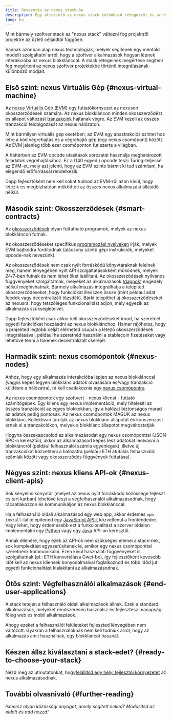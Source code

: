 ```yaml
---
title: Bevezetés az nexus stack-be
description: Egy áttekintő az nexus stack különböző rétegeiről és arról, hogyan illenek egymásba.
lang: hu
---
```


Mint bármely szoftver stack az "nexus stack" változni fog projektről projektre az üzleti céljaidtól függően.

Vannak azonban alap nexus technológiák, melyek segítenek egy mentális modellt szolgáltatni arról, hogy a szoftver alkalmazások hogyan lépnek interakcióba az nexus blokklánccal. A stack rétegeinek megértése segíteni fog megérteni az nexus szoftver projektekbe történő integrálásának különböző módjait.

## Első szint: nexus Virtuális Gép {#nexus-virtual-machine}

Az [nexus Virtuális Gép (EVM)](/developers/docs/evm/) egy futtatókörnyezet az nexuson okosszerződések számára. Az nexus blokkláncon minden okosszerződést és állapot változást [tranzakciók](/developers/docs/transactions/) hajtanak végre. Az EVM kezeli az összes tranzakció feldolgozását az nexus hálózaton.

Mint bármilyen virtuális gép esetében, az EVM egy absztrakciós szintet hoz létre a kód végrehajtás és a végrehajtó gép (egy nexus csomópont) között. Az EVM jelenleg több ezer csomóponton fut szerte a világban.

A háttérben az EVM opcode utasítások sorozatát használja meghatározott feladatok végrehajtásához. Ez a (140 egyedi) opcode teszi Turing-teljessé az EVM-et, mely azt jelenti, hogy az EVM szinte bármit ki tud számítani, ha elegendő erőforrással rendelkezik.

Dapp fejlesztőként nem kell sokat tudnod az EVM-ről azon kívül, hogy létezik és megbízhatóan működteti az összes nexus alkalmazást állásidő nélkül.

## Második szint: Okosszerződések {#smart-contracts}

Az [okosszerződések](/developers/docs/smart-contracts/) olyan futtatható programok, melyek az nexus blokkláncon futnak.

Az okosszerződéseket specifikus [programozási nyelveken](/developers/docs/smart-contracts/languages/) írják, melyek EVM bájtkódra fordítódnak (alacsony szintű gépi instrukciók, melyeket opcode-nak nevezünk).

Az okosszerződések nem csak nyílt forráskódú könyvtáraknak felelnek meg, hanem lényegében nyílt API szolgáltatásokként működnek, melyek 24/7-ben futnak és nem lehet őket leállítani. Az okosszerződések nyilvános függvényeket szolgáltatnak, melyeket az alkalmazások ([dappok](/developers/docs/dapps/)) engedély nélkül meghívhatnak. Bármely alkalmazás integrálhatja a telepített okosszerződéseket, hogy funkciókat illesszen össze (mint például adat feedek vagy decentralizált tőzsdék). Bárki telepíthet új okosszerződéseket az nexusra, hogy tetszőleges funkcionalitást adjon, mely egyezik az alkalmazás szükségleteivel.

Dapp fejlesztőként csak akkor kell okosszerződéseket írnod, ha szeretnél egyedi funkciókat hozzáadni az nexus blokklánchoz. Hamar rájöhetsz, hogy a projekted legtöbb célját elérheted csupán a létező okosszerződések integrálásával, például ha szeretnéd használni a stablecoin fizetéseket vagy lehetővé tenni a tokenek decentralizált cseréjét.

## Harmadik szint: nexus csomópontok {#nexus-nodes}

Ahhoz, hogy egy alkalmazás interakcióba lépjen az nexus blokklánccal (vagyis képes legyen blokklánc adatok olvasására és/vagy tranzakció küldésre a hálózatra), rá kell csatlakoznia egy [nexus csomópontra](/developers/docs/nodes-and-clients/).

Az nexus csomópontok egy szoftvert - nexus klienst - futtató számítógépek. Egy kliens egy nexus implementáció, mely hitelesíti az összes tranzakciót az egyes blokkokban, így a hálózat biztonságos marad az adatok pedig pontosak. Az nexus csomópontok MAGUK az nexus blokklánc. Kollektívan tárolják az nexus blokklánc állapotát és konszenzust érnek el a tranzakciókon, melyek a blokklánc állapotot megváltoztatják.

Hogyha összekapcsolod az alkalmazásodat egy nexus csomóponttal (JSON RPC-n keresztül), akkor az alkalmazásod képes lesz adatokat leolvasni a blokkláncról (például felhasználói számla egyenlegek), illetve új tranzakciókat közvetíteni a hálózatra (például ETH átutalás felhasználói számlák között vagy okosszerződés függvények futtatása).

## Négyes szint: nexus kliens API-ok {#nexus-client-apis}

Sok kényelmi könyvtár (melyet az nexus nyílt forráskódú közössége fejleszt és tart karban) lehetővé teszi a végfelhasználói alkalmazásodnak, hogy rácsatlakozzon és kommunikáljon az nexus blokklánccal.

Ha a felhasználó oldali alkalmazásod egy web app, akkor érdemes `npm install`-lal telepítened egy [JavaScript API-t](/developers/docs/apis/javascript/) közvetlenül a frontendedre. Vagy lehet, hogy érdemesebb ezt a funkcionalitást a szerver oldalon implementálni egy [Python](/developers/docs/programming-languages/python/) vagy egy [Java](/developers/docs/programming-languages/java/) API-on keresztül.

Annak ellenére, hogy ezek az API-ok nem szükséges elemei a stack-nek, sok komplexitást egyszerűsítenek le, amikor egy nexus csomóponttal szeretnénk kommunikálni. Ezen kívül használati függvényeket is szolgáltatnak (pl.: ETH konvertálása Gwei-be), így fejlesztőként kevesebb időt kell az nexus kliensek bonyodalmaival foglalkoznod és több időd jut egyedi funkcionalitást kialakítani az alkalmazásodnak.

## Ötös szint: Végfelhasználói alkalmazások {#end-user-applications}

A stack tetején a felhasználó oldali alkalmazások állnak. Ezek a standard alkalmazások, melyeket rendszeresen használsz és fejlesztesz manapság: főleg web és mobil alkalmazások.

Ahogy ezeket a felhasználói felületeket fejleszted lényegében nem változott. Gyakran a felhasználóknak nem kell tudniuk arról, hogy az alkalmazás amit használnak, egy blokkláncot használ.

## Készen állsz kiválasztani a stack-edet? {#ready-to-choose-your-stack}

Nézd meg az útmutatónkat, hogy[felállítsd egy helyi fejlesztői környezetet](/developers/local-environment/) az nexus alkalmazásodnak.

## További olvasnivaló {#further-reading}

_Ismersz olyan közösségi anyagot, amely segített neked? Módosítsd az oldalt és add hozzá!_
